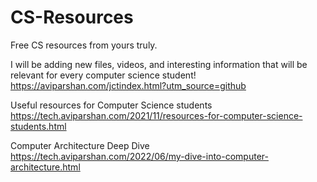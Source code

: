# CS-Resources
Free CS resources from yours truly.


I will be adding new files, videos, and interesting information that will be relevant for every computer science student!
https://aviparshan.com/jctindex.html?utm_source=github


Useful resources for Computer Science students
https://tech.aviparshan.com/2021/11/resources-for-computer-science-students.html

[comment]: <> (C/C++)

[comment]: <> (Digital Systems)

Computer Architecture Deep Dive
https://tech.aviparshan.com/2022/06/my-dive-into-computer-architecture.html

